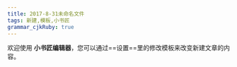 ```yaml
---
title: 2017-8-31未命名文件 
tags: 新建,模板,小书匠
grammar_cjkRuby: true
---
```



欢迎使用 **小书匠编辑器**，您可以通过==设置==里的修改模板来改变新建文章的内容。

